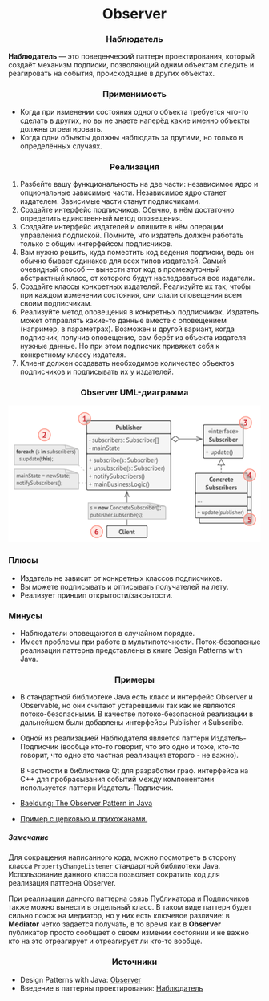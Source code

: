 <h1 align="center">
   Observer
</h1>
<h3 align="center">
   Наблюдатель
</h3>

**Наблюдатель** — это поведенческий паттерн проектирования, который создаёт механизм подписки, позволяющий одним
объектам следить и реагировать на события, происходящие в других объектах.

<h3 align="center">
   Применимость
</h3>

- Когда при изменении состояния одного объекта требуется что-то сделать в других, но вы не знаете наперёд какие именно
  объекты должны отреагировать.
- Когда одни объекты должны наблюдать за другими, но только в определённых случаях.

<h3 align="center">
   Реализация
</h3>

1. Разбейте вашу функциональность на две части:   независимое ядро и опциональные зависимые части. Независимое ядро
   станет издателем. Зависимые части станут подписчиками.
2. Создайте интерфейс подписчиков. Обычно, в нём достаточно определить единственный метод оповещения.
3. Создайте интерфейс издателей и опишите в нём операции управления подпиской. Помните, что издатель должен работать
   только с общим интерфейсом подписчиков.
4. Вам нужно решить, куда поместить код ведения подписки, ведь он обычно бывает одинаков для всех типов издателей. Самый
   очевидный способ — вынести этот код в промежуточный абстрактный класс, от которого будут наследоваться все издатели.
5. Создайте классы конкретных издателей. Реализуйте их так, чтобы при каждом изменении состояния, они слали оповещения
   всем своим подписчикам.
6. Реализуйте метод оповещения в конкретных подписчиках. Издатель может отправлять какие-то данные вместе с
   оповещением (например, в параметрах). Возможен и другой вариант, когда подписчик, получив оповещение, сам берёт из
   объекта издателя нужные данные. Но при этом подписчик привяжет себя к конкретному классу издателя.
7. Клиент должен создавать необходимое количество объектов подписчиков и подписывать их у издателей.

<h3 align="center">
   Observer UML-диаграмма
</h3>

![diagram.png](diagram.png)

<h3>Плюсы</h3>

- Издатель не зависит от конкретных классов подписчиков.
- Вы можете подписывать и отписывать получателей на лету.
- Реализует принцип открытости/закрытости.

<h3>Минусы</h3>

- Наблюдатели оповещаются в случайном порядке.
- Имеет проблемы при работе в мультипоточности. Поток-безопасные реализации паттерна представлены в книге Design
  Patterns with Java.

<h3 align="center">
   Примеры
</h3>

- В стандартной библиотеке Java есть класс и интерфейс Observer и Observable, но они считают устаревшими так как не
  являются потоко-безопасными. В качестве потоко-безопасной реализации в дальнейшем были добавлены интерфейсы Publisher
  и Subscribe.
- Одной из реализацией Наблюдателя является паттерн Издатель-Подписчик (вообще кто-то говорит, что это одно и тоже,
  кто-то говорит, что одно это частная реализация второго - не важно).

  В частности в библиотеке Qt для разработки граф. интерфейса на С++ для пробрасывания событий между компонентами
  используется паттерн Издатель-Подписчик.

- [Baeldung: The Observer Pattern in Java](https://www.baeldung.com/java-observer-pattern)
- [Пример с церковью и прихожанами.](code)

<h5>
    Замечание
</h5>

Для сокращения написанного кода, можно посмотреть в сторону класса ```PropertyChangeListener``` стандартной библиотеки
Java. Использование данного класса позволяет сократить код для реализация паттерна Observer.

При реализации данного паттерна связь Публикатора и Подписчиков также можно вынести в отдельный класс. В таком виде
паттерн будет сильно похож на медиатор, но у них есть ключевое различие: в **Mediator** четко задается получать, в то
время как в **Observer** публикатор просто сообщает о своем измении состоянии и не важно кто на это отреагирует и
отреагирует ли кто-то вообще.

<h3 align="center">
   Источники
</h3>

- Design Patterns with
  Java: [Observer](books/Olaf%20Musch%20EN.pdf)
- Введение в паттерны
  проектирования: [Наблюдатель](books/Alexander%20Shvets%20RU.pdf)